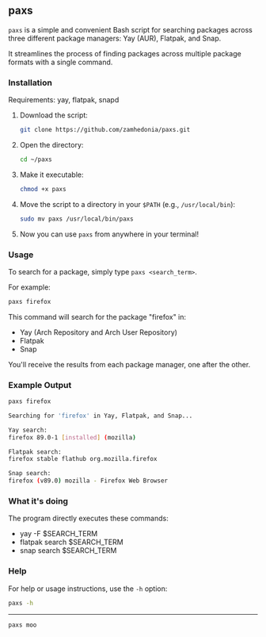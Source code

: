 ## paxs

`paxs` is a simple and convenient Bash script for searching packages across three different package managers: Yay (AUR), Flatpak, and Snap.

 It streamlines the process of finding packages across multiple package formats with a single command.

### Installation
Requirements:
yay, flatpak, snapd

1. Download the script:
   ```bash
   git clone https://github.com/zamhedonia/paxs.git
   ```
   
2. Open the directory:
   ```bash
   cd ~/paxs
   ```
   
3. Make it executable:
   ```bash
   chmod +x paxs
   ```

4. Move the script to a directory in your `$PATH` (e.g., `/usr/local/bin`):
   ```bash
   sudo mv paxs /usr/local/bin/paxs
   ```

5. Now you can use `paxs` from anywhere in your terminal!

### Usage

To search for a package, simply type `paxs <search_term>`.

For example:
```bash
paxs firefox
```

This command will search for the package "firefox" in:
- Yay (Arch Repository and Arch User Repository)
- Flatpak
- Snap

You'll receive the results from each package manager, one after the other.

### Example Output

```bash
paxs firefox
```
```bash
Searching for 'firefox' in Yay, Flatpak, and Snap...

Yay search:
firefox 89.0-1 [installed] (mozilla)

Flatpak search:
firefox stable flathub org.mozilla.firefox

Snap search:
firefox (v89.0) mozilla - Firefox Web Browser
```

### What it's doing

The program directly executes these commands:
- yay -F $SEARCH_TERM
- flatpak search $SEARCH_TERM
- snap search $SEARCH_TERM

### Help

For help or usage instructions, use the `-h` option:
```bash
paxs -h
```


--------

```bash
paxs moo
```
